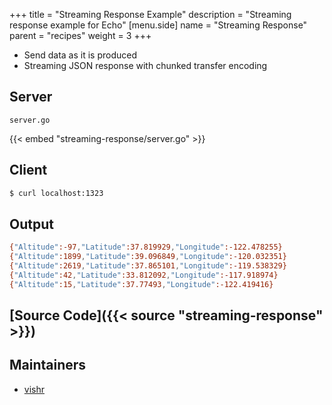 +++
title = "Streaming Response Example"
description = "Streaming response example for Echo"
[menu.side]
  name = "Streaming Response"
  parent = "recipes"
  weight = 3
+++

- Send data as it is produced
- Streaming JSON response with chunked transfer encoding

## Server

`server.go`

{{< embed "streaming-response/server.go" >}}

## Client

```sh
$ curl localhost:1323
```

## Output

```sh
{"Altitude":-97,"Latitude":37.819929,"Longitude":-122.478255}
{"Altitude":1899,"Latitude":39.096849,"Longitude":-120.032351}
{"Altitude":2619,"Latitude":37.865101,"Longitude":-119.538329}
{"Altitude":42,"Latitude":33.812092,"Longitude":-117.918974}
{"Altitude":15,"Latitude":37.77493,"Longitude":-122.419416}
```

## [Source Code]({{< source "streaming-response" >}})

## Maintainers

- [vishr](https://github.com/vishr)
